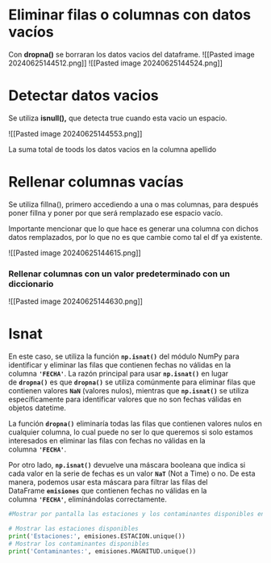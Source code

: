 # Eliminar filas o columnas con datos vacíos

Con **dropna()** se borraran los datos vacios del dataframe.
![[Pasted image 20240625144512.png]]
![[Pasted image 20240625144524.png]]
# Detectar datos vacios

Se utiliza **isnull(),** que detecta true cuando esta vacio un espacio.

![[Pasted image 20240625144553.png]]

La suma total de toods los datos vacios en la columna apellido

# Rellenar columnas vacías

Se utiliza fillna(), primero accediendo a una o mas columnas, para después poner fillna y poner por que será remplazado ese espacio vacío.

Importante mencionar que lo que hace es generar una columna con dichos datos remplazados, por lo que no es que cambie como tal el df ya existente.

![[Pasted image 20240625144615.png]]

### Rellenar columnas con un valor predeterminado con un diccionario

![[Pasted image 20240625144630.png]]

# Isnat 

En este caso, se utiliza la función **`np.isnat()`** del módulo NumPy para identificar y eliminar las filas que contienen fechas no válidas en la columna **`'FECHA'`**. La razón principal para usar **`np.isnat()`** en lugar de **`dropna()`** es que **`dropna()`** se utiliza comúnmente para eliminar filas que contienen valores **`NaN`** (valores nulos), mientras que **`np.isnat()`** se utiliza específicamente para identificar valores que no son fechas válidas en objetos datetime.

La función **`dropna()`** eliminaría todas las filas que contienen valores nulos en cualquier columna, lo cual puede no ser lo que queremos si solo estamos interesados en eliminar las filas con fechas no válidas en la columna **`'FECHA'`**.

Por otro lado, **`np.isnat()`** devuelve una máscara booleana que indica si cada valor en la serie de fechas es un valor **`NaT`** (Not a Time) o no. De esta manera, podemos usar esta máscara para filtrar las filas del DataFrame **`emisiones`** que contienen fechas no válidas en la columna **`'FECHA'`**, eliminándolas correctamente.

```python
#Mostrar por pantalla las estaciones y los contaminantes disponibles en el DataFrame.

# Mostrar las estaciones disponibles
print('Estaciones:', emisiones.ESTACION.unique())
# Mostrar los contaminantes disponibles
print('Contaminantes:', emisiones.MAGNITUD.unique())
```